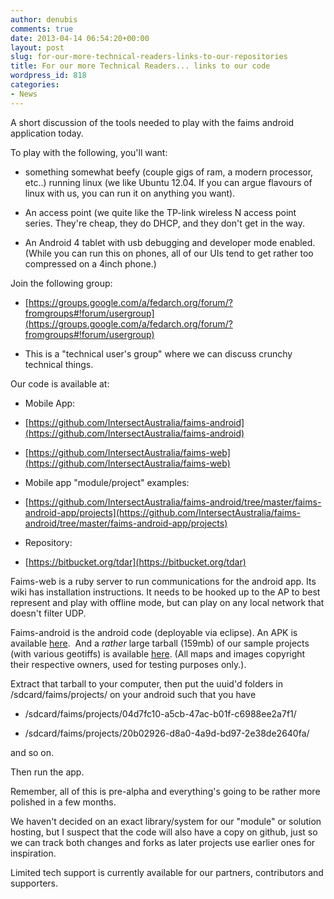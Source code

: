 ```yaml
---
author: denubis
comments: true
date: 2013-04-14 06:54:20+00:00
layout: post
slug: for-our-more-technical-readers-links-to-our-repositories
title: For our more Technical Readers... links to our code
wordpress_id: 818
categories:
- News
---
```


A short discussion of the tools needed to play with the faims android application today.

To play with the following, you'll want:

* something somewhat beefy (couple gigs of ram, a modern processor, etc..) running linux (we like Ubuntu 12.04. If you can argue flavours of linux with us, you can run it on anything you want).

* An access point (we quite like the TP-link wireless N access point series. They're cheap, they do DHCP, and they don't get in the way.

* An Android 4 tablet with usb debugging and developer mode enabled. (While you can run this on phones, all of our UIs tend to get rather too compressed on a 4inch phone.)

Join the following group:

* [https://groups.google.com/a/fedarch.org/forum/?fromgroups#!forum/usergroup](https://groups.google.com/a/fedarch.org/forum/?fromgroups#!forum/usergroup)

* This is a "technical user's group" where we can discuss crunchy technical things.

Our code is available at:

* Mobile App:

* [https://github.com/IntersectAustralia/faims-android](https://github.com/IntersectAustralia/faims-android)

* [https://github.com/IntersectAustralia/faims-web](https://github.com/IntersectAustralia/faims-web)

* Mobile app "module/project" examples:

* [https://github.com/IntersectAustralia/faims-android/tree/master/faims-android-app/projects](https://github.com/IntersectAustralia/faims-android/tree/master/faims-android-app/projects)

* Repository:

* [https://bitbucket.org/tdar](https://bitbucket.org/tdar)

Faims-web is a ruby server to run communications for the android app. Its wiki has installation instructions. It needs to be hooked up to the AP to best represent and play with offline mode, but can play on any local network that doesn't filter UDP.

Faims-android is the android code (deployable via eclipse). An APK is available [here](http://fedarch.org/faims-android-app.apk).  And a *rather* large tarball (159mb) of our sample projects (with various geotiffs) is available [here](http://www.fedarch.org/projects.tar.bz2). (All maps and images copyright their respective owners, used for testing purposes only.).

Extract that tarball to your computer, then put the uuid'd folders in /sdcard/faims/projects/ on your android such that you have

* /sdcard/faims/projects/04d7fc10-a5cb-47ac-b01f-c6988ee2a7f1/

* /sdcard/faims/projects/20b02926-d8a0-4a9d-bd97-2e38de2640fa/

and so on.

Then run the app.

Remember, all of this is pre-alpha and everything's going to be rather more polished in a few months.

We haven't decided on an exact library/system for our "module" or solution hosting, but I suspect that the code will also have a copy on github, just so we can track both changes and forks as later projects use earlier ones for inspiration.

Limited tech support is currently available for our partners, contributors and supporters.
